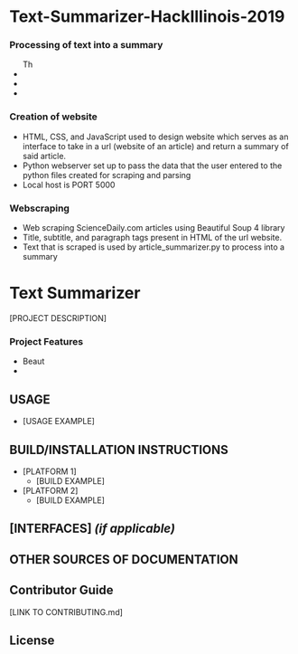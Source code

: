 # Text-Summarizer-HackIllinois-2019

### Processing of text into a summary
<ul>
Th
<li> </li>
<li> </li>
<li></li></ul>


### Creation of website
<ul><li> HTML, CSS, and JavaScript used to design website which serves as an interface to take in a url (website of an article) and return a summary of said article.</li>
<li> Python webserver set up to pass the data that the user entered to the python files created for scraping and parsing</li>
<li>Local host is PORT 5000</li></ul>


### Webscraping
<ul><li> Web scraping ScienceDaily.com articles using Beautiful Soup 4 library</li>
<li> Title, subtitle, and paragraph tags present in HTML of the url website.</li>
<li>Text that is scraped is used by article_summarizer.py to process into a summary</li></ul>

# Text Summarizer

[PROJECT DESCRIPTION]
  ### Project Features
  * Beaut
  *  

## USAGE
  * [USAGE EXAMPLE]
  
## BUILD/INSTALLATION INSTRUCTIONS
  * [PLATFORM 1]
    * [BUILD EXAMPLE]
  * [PLATFORM 2]
    * [BUILD EXAMPLE]

## [INTERFACES] _(if applicable)_ 

## OTHER SOURCES OF DOCUMENTATION

## Contributor Guide
[LINK TO CONTRIBUTING.md]

## License 